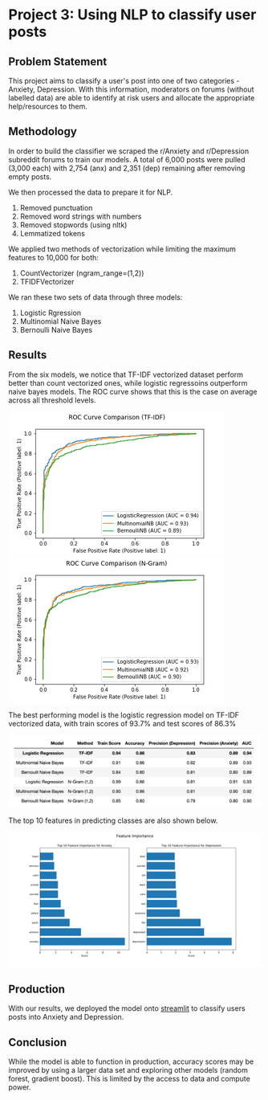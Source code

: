 # Project 3: Using NLP to classify user posts

## Problem Statement
This project aims to classify a user's post into one of two categories - Anxiety, Depression. With this information, moderators on forums (without labelled data) are able to identify at risk users and allocate the appropriate help/resources to them.

## Methodology
In order to build the classifier we scraped the r/Anxiety and r/Depression subreddit forums to train our models. A total of 6,000 posts were pulled (3,000 each) with 2,754 (anx) and 2,351 (dep) remaining after removing empty posts. 

We then processed the data to prepare it for NLP. 
1. Removed punctuation
2. Removed word strings with numbers
3. Removed stopwords (using nltk)
4. Lemmatized tokens

We applied two methods of vectorization while limiting the maximum features to 10,000 for both:
1. CountVectorizer (ngram_range=(1,2))
2. TFIDFVectorizer

We ran these two sets of data through three models:
1. Logistic Rgression
2. Multinomial Naive Bayes
3. Bernoulli Naive Bayes

## Results
From the six models, we notice that TF-IDF vectorized dataset perform better than count vectorized ones, while logistic regressoins outperform naive bayes models.
The ROC curve shows that this is the case on average across all threshold levels.

<img src="https://github.com/eugenekhoo1/project_3/blob/main/images/ROC1.png"> 
<img src="https://github.com/eugenekhoo1/project_3/blob/main/images/ROC2.png">

 The best performing model is the logistic regression model on TF-IDF vectorized data, with train scores of 93.7% and test scores of 86.3%

<img src="https://github.com/eugenekhoo1/project_3/blob/main/images/testscores.png">

The top 10 features in predicting classes are also shown below.

<img src="https://github.com/eugenekhoo1/project_3/blob/main/images/feature.png">

## Production
With our results, we deployed the model onto [streamlit](https://eugenekhoo1-project-3-production-ha7ain.streamlit.app/) to classify users posts into Anxiety and Depression.


## Conclusion
While the model is able to function in production, accuracy scores may be improved by using a larger data set and exploring other models (random forest, gradient boost). This is limited by the access to data and compute power.